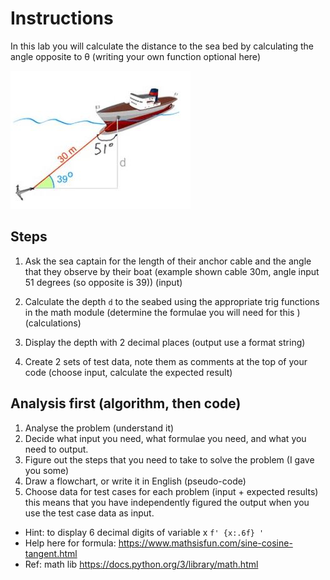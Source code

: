 # Instructions  

  In this lab you will calculate the distance to the sea bed by calculating the angle opposite to &#952;    (writing your own function optional here)

![boat and anchor](assets/04boat.jpg)
  ## Steps
  
  1. Ask the sea captain for the length of their anchor cable and the angle that they observe by their boat (example shown cable 30m, angle input 51 degrees (so opposite is 39))   (input)

  1.  Calculate the depth `d` to the seabed using the appropriate trig functions in the math module   (determine the formulae you will need for this ) (calculations)

1. Display the depth with 2 decimal places  (output use a format string)
2. Create 2 sets of test data, note them as comments at the top of your code (choose input, calculate the expected result)
   
## Analysis first (algorithm, then code)
1. Analyse the problem (understand it)
2. Decide what input you need, what formulae you need, and what you need to output.
3. Figure out the steps that you need to take to solve the problem  (I gave you some)
4. Draw a flowchart, or write it in English (pseudo-code)
5. Choose data for test cases for each problem (input + expected results) this means that you have independently figured the output when you use the test case data as input.
      
* Hint: to display 6 decimal digits of variable x `f' {x:.6f} '`
* Help here for formula:  https://www.mathsisfun.com/sine-cosine-tangent.html
* Ref: math lib https://docs.python.org/3/library/math.html 